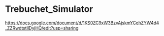 # Trebuchet_Simulator
 https://docs.google.com/document/d/1KS0ZC9xW3BzvAjskmYCehZYW4d4_ZZRwdtstIlDyjHQ/edit?usp=sharing
